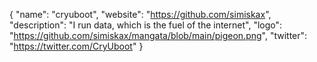 {
  "name": "cryuboot",
  "website": "https://github.com/simiskax",
  "description": "I run data, which is the fuel of the internet",
  "logo": "https://github.com/simiskax/mangata/blob/main/pigeon.png",
  "twitter": "https://twitter.com/CryUboot"
}
